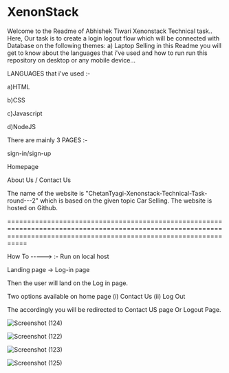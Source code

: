 # XenonStack
Welcome to the Readme of Abhishek Tiwari Xenonstack Technical task.. Here, Our task is to create a login logout flow which will be connected with Database on the following themes: a) Laptop Selling
in this Readme you will get to know about the languages that i've used and how to run run this repository on desktop or any mobile device...

LANGUAGES that i've used :-

a)HTML

b)CSS

c)Javascript

d)NodeJS

There are mainly 3 PAGES :-

sign-in/sign-up

Homepage

About Us / Contact Us

The name of the website is "ChetanTyagi-Xenonstack-Technical-Task-round---2" which is based on the given topic Car Selling. The website is hosted on Github.

=======================================================================================================================================================================

How To -----> :- Run on local host

Landing page -> Log-in page



Then the user will land on the Log in page.

Two options available on home page (i) Contact Us (ii) Log Out

The accordingly you will be redirected to Contact US page Or Logout Page.


![Screenshot (124)](https://user-images.githubusercontent.com/101544495/223482962-6c801598-3a64-40d2-802e-5f8c62776e77.png)

![Screenshot (122)](https://user-images.githubusercontent.com/101544495/223482644-2d586039-adac-43c9-bfdc-b22b7b90524b.png)

![Screenshot (123)](https://user-images.githubusercontent.com/101544495/223482915-eeaeb2e7-85a6-4de5-b020-d52c99126063.png)


![Screenshot (125)](https://user-images.githubusercontent.com/101544495/223483029-e266b824-84b7-460e-9100-5c8ba11e2cb1.png)



